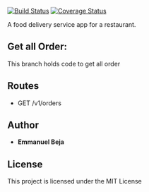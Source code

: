 [![Build Status](https://travis-ci.org/EmmanuelBeja/Fast-Food-Fast.svg?branch=ft-allorders-160341465)](https://travis-ci.org/EmmanuelBeja/Fast-Food-Fast) [![Coverage Status](https://coveralls.io/repos/github/EmmanuelBeja/Fast-Food-Fast/badge.svg?branch=ft-allorders-160341465)](https://coveralls.io/github/EmmanuelBeja/Fast-Food-Fast?branch=ft-allorders-160341465)

A food delivery service app for a restaurant.

## Get all Order:

This branch holds code to get all order


## Routes

 - GET /v1/orders

## Author

* **Emmanuel Beja**


## License

This project is licensed under the MIT License
